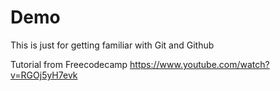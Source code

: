 # Demo

This is just for getting familiar with Git and Github

Tutorial from Freecodecamp
https://www.youtube.com/watch?v=RGOj5yH7evk
